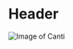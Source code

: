# Header

![Image of Canti](https://external-content.duckduckgo.com/iu/?u=https%3A%2F%2Fcdn.sparkfun.com%2Fassets%2Fhome_page_posts%2F2%2F0%2F8%2F7%2Fcanti__2__by_mathewrl-d9824h6.png&f=1&nofb=1)
